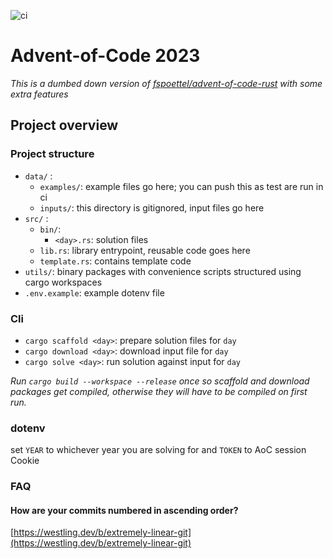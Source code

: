 ![ci](https://github.com/rzgdmqt/AOC2023/actions/workflows/ci.yml/badge.svg)

# Advent-of-Code 2023

_This is a dumbed down version of [fspoettel/advent-of-code-rust](https://github.com/fspoettel/advent-of-code-rust) with some extra features_

## Project overview

### Project structure

- `data/` :
  - `examples/`: example files go here; you can push this as test are run in ci
  - `inputs/`: this directory is gitignored, input files go here
- `src/` :
  - `bin/`:
    - `<day>.rs`: solution files
  - `lib.rs`: library entrypoint, reusable code goes here
  - `template.rs`: contains template code
- `utils/`: binary packages with convenience scripts structured using cargo workspaces
- `.env.example`: example dotenv file

### Cli

- `cargo scaffold <day>`: prepare solution files for `day`
- `cargo download <day>`: download input file for `day`
- `cargo solve <day>`: run solution against input for `day`

_Run `cargo build --workspace --release` once so scaffold and download packages get compiled, otherwise they will have to be compiled on first run._

### dotenv

set `YEAR` to whichever year you are solving for and `TOKEN` to AoC session Cookie

### FAQ

#### How are your commits numbered in ascending order?

[https://westling.dev/b/extremely-linear-git](https://westling.dev/b/extremely-linear-git)
